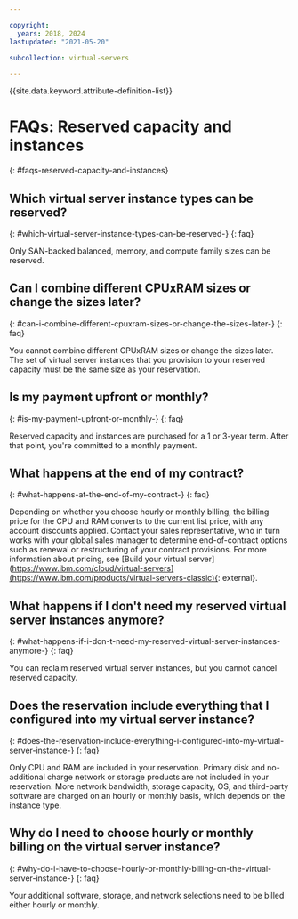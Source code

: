```yaml
---

copyright:
  years: 2018, 2024
lastupdated: "2021-05-20"

subcollection: virtual-servers

---
```


{{site.data.keyword.attribute-definition-list}}

# FAQs: Reserved capacity and instances
{: #faqs-reserved-capacity-and-instances}

## Which virtual server instance types can be reserved?
{: #which-virtual-server-instance-types-can-be-reserved-}
{: faq}

Only SAN-backed balanced, memory, and compute family sizes can be reserved.

## Can I combine different CPUxRAM sizes or change the sizes later?
{: #can-i-combine-different-cpuxram-sizes-or-change-the-sizes-later-}
{: faq}

You cannot combine different CPUxRAM sizes or change the sizes later. The set of virtual server instances that you provision to your reserved capacity must be the same size as your reservation.

## Is my payment upfront or monthly?
{: #is-my-payment-upfront-or-monthly-}
{: faq}

Reserved capacity and instances are purchased for a 1 or 3-year term. After that point, you're committed to a monthly payment.

## What happens at the end of my contract?
{: #what-happens-at-the-end-of-my-contract-}
{: faq}

Depending on whether you choose hourly or monthly billing, the billing price for the CPU and RAM converts to the current list price, with any account discounts applied. Contact your sales representative, who in turn works with your global sales manager to determine end-of-contract options such as renewal or restructuring of your contract provisions. For more information about pricing, see [Build your virtual server](https://www.ibm.com/cloud/virtual-servers](https://www.ibm.com/products/virtual-servers-classic){: external}.

## What happens if I don't need my reserved virtual server instances anymore?
{: #what-happens-if-i-don-t-need-my-reserved-virtual-server-instances-anymore-}
{: faq}

You can reclaim reserved virtual server instances, but you cannot cancel reserved capacity.

## Does the reservation include everything that I configured into my virtual server instance?
{: #does-the-reservation-include-everything-i-configured-into-my-virtual-server-instance-}
{: faq}

Only CPU and RAM are included in your reservation. Primary disk and no-additional charge network or storage products are not included in your reservation. More network bandwidth, storage capacity, OS, and third-party software are charged on an hourly or monthly basis, which depends on the instance type.

## Why do I need to choose hourly or monthly billing on the virtual server instance?
{: #why-do-i-have-to-choose-hourly-or-monthly-billing-on-the-virtual-server-instance-}
{: faq}

Your additional software, storage, and network selections need to be billed either hourly or monthly.
